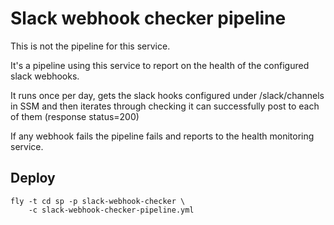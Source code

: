 # Slack webhook checker  pipeline

This is not the pipeline for this service. 

It's a pipeline using this service to report on the health of 
the configured slack webhooks. 

It runs once per day, gets the slack hooks configured under 
/slack/channels in SSM and then iterates through checking it 
can successfully post to each of them (response status=200)

If any webhook fails the pipeline fails and reports to the 
health monitoring service. 

## Deploy

```fly
fly -t cd sp -p slack-webhook-checker \
    -c slack-webhook-checker-pipeline.yml
```